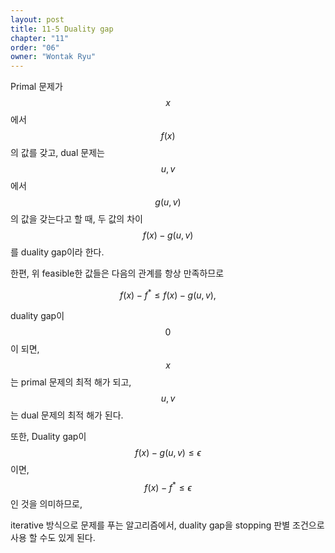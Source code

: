 ```yaml
---
layout: post
title: 11-5 Duality gap
chapter: "11"
order: "06"
owner: "Wontak Ryu"
---
```


Primal 문제가 $$x$$에서 $$f(x)$$의 값를 갖고, dual 문제는 $$u,v$$에서 $$g(u,v)$$의 값을 갖는다고 할 때, 두 값의 차이 $$f(x) - g(u,v)$$를 duality gap이라 한다. 

한편, 위 feasible한 값들은 다음의 관계를 항상 만족하므로
>
$$
\begin{equation}
f(x) - f^* \leq f(x) - g(u,v), 
\end{equation}
$$

duality gap이 $$0$$이 되면, $$x$$는 primal 문제의 최적 해가 되고, $$u,v$$는 dual 문제의 최적 해가 된다. 

또한, Duality gap이 $$f(x)-g(u,v) \leq \epsilon$$ 이면, $$f(x) -f^* \leq \epsilon$$ 인 것을 의미하므로,

iterative 방식으로 문제를 푸는 알고리즘에서, duality gap을 stopping 판별 조건으로 사용 할 수도 있게 된다.

